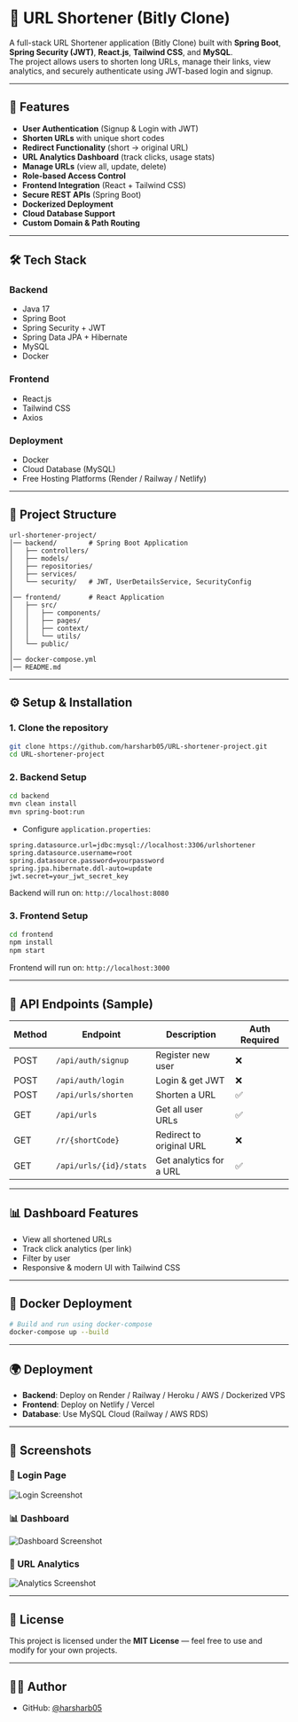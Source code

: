 # 🔗 URL Shortener (Bitly Clone)

A full-stack URL Shortener application (Bitly Clone) built with **Spring Boot**, **Spring Security (JWT)**, **React.js**, **Tailwind CSS**, and **MySQL**.  
The project allows users to shorten long URLs, manage their links, view analytics, and securely authenticate using JWT-based login and signup.

---

## 🚀 Features

- **User Authentication** (Signup & Login with JWT)
- **Shorten URLs** with unique short codes
- **Redirect Functionality** (short → original URL)
- **URL Analytics Dashboard** (track clicks, usage stats)
- **Manage URLs** (view all, update, delete)
- **Role-based Access Control**
- **Frontend Integration** (React + Tailwind CSS)
- **Secure REST APIs** (Spring Boot)
- **Dockerized Deployment**
- **Cloud Database Support**
- **Custom Domain & Path Routing**

---

## 🛠️ Tech Stack

### Backend
- Java 17
- Spring Boot
- Spring Security + JWT
- Spring Data JPA + Hibernate
- MySQL
- Docker

### Frontend
- React.js
- Tailwind CSS
- Axios

### Deployment
- Docker
- Cloud Database (MySQL)
- Free Hosting Platforms (Render / Railway / Netlify)

---

## 📂 Project Structure

```
url-shortener-project/
│── backend/        # Spring Boot Application
│   ├── controllers/
│   ├── models/
│   ├── repositories/
│   ├── services/
│   └── security/   # JWT, UserDetailsService, SecurityConfig
│
│── frontend/       # React Application
│   ├── src/
│   │   ├── components/
│   │   ├── pages/
│   │   ├── context/
│   │   └── utils/
│   └── public/
│
│── docker-compose.yml
│── README.md
```

---

## ⚙️ Setup & Installation

### 1. Clone the repository
```bash
git clone https://github.com/harsharb05/URL-shortener-project.git
cd URL-shortener-project
```

### 2. Backend Setup
```bash
cd backend
mvn clean install
mvn spring-boot:run
```

- Configure `application.properties`:
```properties
spring.datasource.url=jdbc:mysql://localhost:3306/urlshortener
spring.datasource.username=root
spring.datasource.password=yourpassword
spring.jpa.hibernate.ddl-auto=update
jwt.secret=your_jwt_secret_key
```

Backend will run on: `http://localhost:8080`

### 3. Frontend Setup
```bash
cd frontend
npm install
npm start
```

Frontend will run on: `http://localhost:3000`

---

## 🧪 API Endpoints (Sample)

| Method | Endpoint               | Description                  | Auth Required |
|--------|-------------------------|------------------------------|---------------|
| POST   | `/api/auth/signup`      | Register new user           | ❌ |
| POST   | `/api/auth/login`       | Login & get JWT             | ❌ |
| POST   | `/api/urls/shorten`     | Shorten a URL               | ✅ |
| GET    | `/api/urls`             | Get all user URLs           | ✅ |
| GET    | `/r/{shortCode}`        | Redirect to original URL    | ❌ |
| GET    | `/api/urls/{id}/stats`  | Get analytics for a URL     | ✅ |

---

## 📊 Dashboard Features

- View all shortened URLs
- Track click analytics (per link)
- Filter by user
- Responsive & modern UI with Tailwind CSS

---

## 🐳 Docker Deployment

```bash
# Build and run using docker-compose
docker-compose up --build
```

---

## 🌍 Deployment

- **Backend**: Deploy on Render / Railway / Heroku / AWS / Dockerized VPS  
- **Frontend**: Deploy on Netlify / Vercel  
- **Database**: Use MySQL Cloud (Railway / AWS RDS)

---

## 📸 Screenshots

### 🔐 Login Page
![Login Screenshot](docs/screenshots/login.png)

### 📊 Dashboard
![Dashboard Screenshot](docs/screenshots/dashboard.png)

### 🔗 URL Analytics
![Analytics Screenshot](docs/screenshots/analytics.png)

---

## 📜 License

This project is licensed under the **MIT License** — feel free to use and modify for your own projects.

---

## 👨‍💻 Author

- GitHub: [@harsharb05](https://github.com/harsharb05)  
